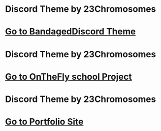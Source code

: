 <html>
<body>
<h1>Discord Theme by 23Chromosomes<h1>
<!-- Place this tag where you want the button to render. -->
<a class="github-button" href="https://23chromosomes.github.io/MyUserDB/" data-color-scheme="no-preference: dark; light: light; dark: dark;" data-size="large" aria-label="Bandaged Discord Theme">Go to BandagedDiscord Theme</a>
<h1>Discord Theme by 23Chromosomes<h1>
<a class="github-button" href="https://23chromosomes.github.io/OnTheFly/" data-color-scheme="no-preference: dark; light: light; dark: dark;" data-size="large" aria-label="Bandaged Discord Theme">Go to OnTheFly school Project</a>
<h1>Discord Theme by 23Chromosomes<h1>
<a class="github-button" href="https://23chromosomes.github.io/PortfolioSite/" data-color-scheme="no-preference: dark; light: light; dark: dark;" data-size="large" aria-label="Bandaged Discord Theme">Go to Portfolio Site</a>
<!-- Place this tag in your head or just before your close body tag. -->
<script async defer src="https://buttons.github.io/buttons.js"></script>
</body>
</html>
